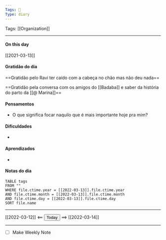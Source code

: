 ```yaml
---
Tags: 📝
Type: diary
---
```


Tags:  [[Organization]]

---
#### On this day

[[2021-03-13]]

#### Gratidão do dia
==Gratidão pelo Ravi ter caído com a cabeça no chão mas não deu nada==

==Gratidão pela conversa com os amigos do [[Badaba]] e saber da história do parto da [[@ Marina]]==

#### Pensamentos
- O que significa focar naquilo que é mais importante hoje pra mim?

#### Dificuldades
- 

#### Aprendizados
- 

#### Notas do dia
```dataview
TABLE tags
FROM ""
WHERE file.ctime.year = [[2022-03-13]].file.ctime.year
AND file.ctime.month = [[2022-03-13]].file.ctime.month
AND file.ctime.day = [[2022-03-13]].file.ctime.day
SORT file.name
```

---

[[2022-03-12]] <== <button class="date_button_today">Today</button> ==> [[2022-03-14]]

---




- [ ] Make Weekly Note
